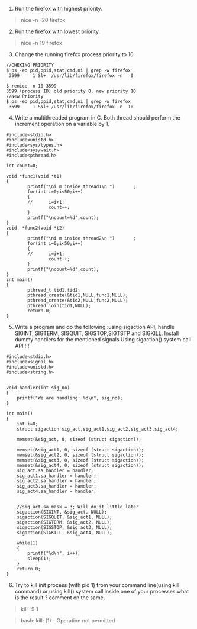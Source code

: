 1. Run the firefox with highest priority.

> nice -n -20 firefox

2. Run the firefox with lowest priority.

>nice -n 19 firefox


3. Change the running firefox process priority to 10

```
//CHEKING PRIORITY
$ ps -eo pid,ppid,stat,cmd,ni | grep -w firefox
 3599     1 Sl+  /usr/lib/firefox/firefox -n   0

$ renice -n 10 3599
3599 (process ID) old priority 0, new priority 10
//New Priority
$ ps -eo pid,ppid,stat,cmd,ni | grep -w firefox
 3599     1 SNl+ /usr/lib/firefox/firefox -n  10
```

4. Write a multithreaded program in C. Both thread should perform the increment operation on a
variable by 1.
```
#include<stdio.h>
#include<unistd.h>
#include<sys/types.h>
#include<sys/wait.h>
#include<pthread.h>

int count=0;

void *func1(void *t1)
{
        printf("\ni m inside thread1\n ")       ;
        for(int i=0;i<50;i++)
        {
        //      i=i+1;
                count++;
        }
        printf("\ncount=%d",count);
}
void  *func2(void *t2)
{
        printf("\ni m inside thread2\n ")       ;
        for(int i=0;i<50;i++)
        {
        //      i=i+1;
                count++;
        }
        printf("\ncount=%d",count);
}
int main()
{
        pthread_t tid1,tid2;
        pthread_create(&tid1,NULL,func1,NULL);
        pthread_create(&tid2,NULL,func2,NULL);
        pthread_join(tid1,NULL);
        return 0;
}
```

5. Write a program and do the following :using sigaction API, handle SIGINT, SIGTERM, SIGQUIT,
SIGSTOP,SIGTSTP and SIGKILL. Install dummy handlers for the mentioned signals Using
sigaction() system call API !!!
```
#include<stdio.h>
#include<signal.h>
#include<unistd.h>
#include<string.h>


void handler(int sig_no)
{
	printf("We are handling: %d\n", sig_no);
}

int main()
{
	int i=0;
	struct sigaction sig_act,sig_act1,sig_act2,sig_act3,sig_act4;

	memset(&sig_act, 0, sizeof (struct sigaction));

	memset(&sig_act1, 0, sizeof (struct sigaction));
	memset(&sig_act2, 0, sizeof (struct sigaction));
	memset(&sig_act3, 0, sizeof (struct sigaction));
	memset(&sig_act4, 0, sizeof (struct sigaction));
	sig_act.sa_handler = handler;
	sig_act1.sa_handler = handler;
	sig_act2.sa_handler = handler;
	sig_act3.sa_handler = handler;
	sig_act4.sa_handler = handler;


	//sig_act.sa_mask = 3; Will do it little later
	sigaction(SIGINT, &sig_act, NULL);
	sigaction(SIGQUIT, &sig_act1, NULL);
	sigaction(SIGTERM, &sig_act2, NULL);
	sigaction(SIGSTOP, &sig_act3, NULL);
	sigaction(SIGKILL, &sig_act4, NULL);

	while(1)
	{
		printf("%d\n", i++);
		sleep(1);
	}
	return 0;
}
```

6. Try to kill init process (with pid 1) from your command line(using kill command) or using kill()
system call inside one of your processes.what is the result ? comment on the same.

> kill -9 1

> bash: kill: (1) - Operation not permitted
